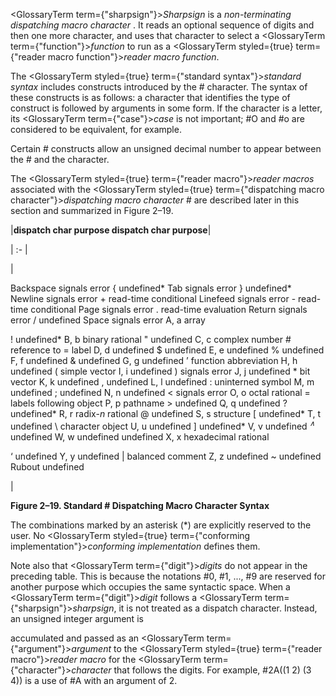  



<GlossaryTerm  term={"sharpsign"}><i>Sharpsign</i></GlossaryTerm> is a *non-terminating dispatching macro character* . It reads an optional sequence of digits and then one more character, and uses that character to select a <GlossaryTerm  term={"function"}><i>function</i></GlossaryTerm> to run as a <GlossaryTerm styled={true} term={"reader macro function"}><i>reader macro function</i></GlossaryTerm>. 



The <GlossaryTerm styled={true} term={"standard syntax"}><i>standard syntax</i></GlossaryTerm> includes constructs introduced by the # character. The syntax of these constructs is as follows: a character that identifies the type of construct is followed by arguments in some form. If the character is a letter, its <GlossaryTerm  term={"case"}><i>case</i></GlossaryTerm> is not important; #O and #o are considered to be equivalent, for example. 



Certain # constructs allow an unsigned decimal number to appear between the # and the character. 



The <GlossaryTerm styled={true} term={"reader macro"}><i>reader macros</i></GlossaryTerm> associated with the <GlossaryTerm styled={true} term={"dispatching macro character"}><i>dispatching macro character</i></GlossaryTerm> # are described later in this section and summarized in Figure 2–19.  







|**dispatch char purpose dispatch char purpose**|

| :- |

|<p>Backspace signals error \{ undefined\* Tab signals error \} undefined\* Newline signals error + read-time conditional Linefeed signals error - read-time conditional Page signals error . read-time evaluation Return signals error / undefined Space signals error A, a array </p><p>! undefined* B, b binary rational " undefined C, c complex number # reference to = label D, d undefined $ undefined E, e undefined % undefined F, f undefined &amp; undefined G, g undefined ’ function abbreviation H, h undefined ( simple vector I, i undefined ) signals error J, j undefined * bit vector K, k undefined , undefined L, l undefined : uninterned symbol M, m undefined ; undefined N, n undefined &lt; signals error O, o octal rational = labels following object P, p pathname &gt; undefined Q, q undefined ? undefined* R, r radix-<i>n</i> rational @ undefined S, s structure [ undefined* T, t undefined \ character object U, u undefined ] undefined* V, v undefined <i><sup>∧</sup></i> undefined W, w undefined undefined X, x hexadecimal rational </p><p>‘ undefined Y, y undefined | balanced comment Z, z undefined &#126; undefined Rubout undefined</p>|





**Figure 2–19. Standard # Dispatching Macro Character Syntax** 



The combinations marked by an asterisk (\*) are explicitly reserved to the user. No <GlossaryTerm styled={true} term={"conforming implementation"}><i>conforming implementation</i></GlossaryTerm> defines them. 



Note also that <GlossaryTerm  term={"digit"}><i>digits</i></GlossaryTerm> do not appear in the preceding table. This is because the notations #0, #1, ..., #9 are reserved for another purpose which occupies the same syntactic space. When a <GlossaryTerm  term={"digit"}><i>digit</i></GlossaryTerm> follows a <GlossaryTerm  term={"sharpsign"}><i>sharpsign</i></GlossaryTerm>, it is not treated as a dispatch character. Instead, an unsigned integer argument is  







accumulated and passed as an <GlossaryTerm  term={"argument"}><i>argument</i></GlossaryTerm> to the <GlossaryTerm styled={true} term={"reader macro"}><i>reader macro</i></GlossaryTerm> for the <GlossaryTerm  term={"character"}><i>character</i></GlossaryTerm> that follows the digits. For example, #2A((1 2) (3 4)) is a use of #A with an argument of 2. 



